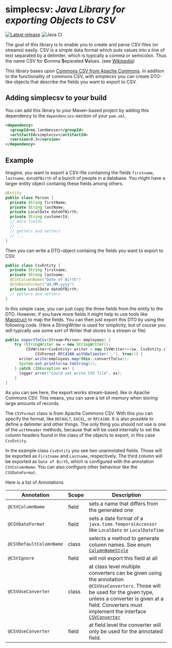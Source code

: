 # simplecsv: _Java Library for exporting Objects to CSV_

[![Latest release](https://img.shields.io/github/release/bmilcke/simplecsv.svg)](https://github.com/bmilcke/simplecsv/releases/latest)
![Java CI](https://github.com/bmilcke/simplecsv/workflows/Java%20CI/badge.svg)

The goal of this library is to enable you to create and parse CSV-files (or streams) easily. CSV is a simple
data format which puts values into a line of text separated by a delimiter, which is typically a comma or
semicolon. Thus the name CSV for **C**omma **S**eparated **V**alues. (see [Wikipedia][2])

This library bases upon [Commons CSV from Apache Commons][1]. In addition to the functionality of commons CSV, with
simplecsv you can create DTO-like objects that describe the fields you want to export to CSV. 

## Adding simplecsv to your build

You can add this library to your Maven-based project by adding this dependency to the `dependencies`-section 
of your `pom.xml`.

```xml
<dependency>
  <groupId>me.landmesser</groupId>
  <artifactId>simplecsv</artifactId>
  <version>0.3</version>
</dependency>
```

## Example

Imagine, you want to export a CSV-file containing the fields `firstname`, `lastname`, `dateOfBirth` of a
bunch of people in a database. You might have a larger entity object containig these fields among others.

```java
@Entity
public class Person {
  private String firstName;
  private String lastName;
  private LocalDate dateOfBirth;
  private String customerId;
  // more fields
  // ...
  // getters and setters
  // ...
}
```

Then you can write a DTO-object containig the fields you want to export to CSV.

```java
public class CsvEntity {
  private String firstname;
  private String lastname;
  @CSVColumnName("Date of Birth")
  @CSVDateFormat("dd.MM.yyyy")
  private LocalDate dateOfBirth;
  // getters and setters
}
```

In this simple case, you can just copy the three fields from the entity to the DTO. However, if you have more fields
it might help to use tools like [Mapstruct][3] to map the fields. You can then just export this DTO by using the
following code. (Here a StringWriter is used for simplicity, but of course you will typically use some sort of Writer 
that stores to a stream or file)

```java
public exportToCsv(Stream<Person> employees) {
    try (StringWriter sw = new StringWriter();
         CSVWriter<CsvEntity> writer = new CSVWriter<>(sw, CsvEntity.class,
             CSVFormat.RFC4180.withDelimiter(';'), true))) {
      writer.write(employees.map(this::convertToCsv));
      System.out.println(sw.toString());
    } catch (IOException ex) {
      logger.error("Could not write CSV file", ex);
    }
}
```
 
 As you can see here, the export works stream-based, like in Apache Commons CSV. This means, you can
 save a lot of memory when storing large amounts of records.
 
 The `CSVFormat` class is from Apache Commons CSV. With this you can specify the format, like `DEFAULT`, `EXCEL`, or
 `RFC4180`. It is also possible to define a delimiter and other things. The only thing you should not use is one of the
`withHeader` methods, because that will be used internally to set the column headers found in the class of the objects
to export, in this case `CsvEntity`.

In the example class `CsvEntity` you see two unannotated fields. Those will be exported as `Firstname` and `Lastname`,
respectively. The third column will be exported as `Date of Birth`, which is configured with the annotation
`CSVColumnName`. You can also configure other behaviour like the `CSVDateFormat`.

Here is a list of Annotations


Annotation | Scope | Description
-----------|-------|------------
`@CSVColumnName` | field | sets a name that differs from the generated one
`@CSVDateFormat` | field | sets a date format of a `java.time.TemporalAccessor` like `LocalDate` or `LocalDateTime`
`@CSVDefaultColumnName` | class | selects a method to generate column names. See enum [`ColumnNameStyle`](src/main/java/me/landmesser/simplecsv/ColumnNameStyle.java) 
`@CSVIgnore` | field | will not export this field at all
`@CSVUseConverter` | class | at class level multiple converters can be given using the annotation `@CSVUseConverters`. Those will be used for the given type, unless a converter is given at a field. Converters must implement the interface [`CSVConverter`](src/main/java/me/landmesser/simplecsv/CSVConverter.java)
`@CSVUseConverter` | field | at field level the converter will only be used for the annotated field.
 
[1]: https://commons.apache.org/proper/commons-csv/
[2]: https://en.wikipedia.org/wiki/Comma-separated_values
[3]: https://mapstruct.org/ 
